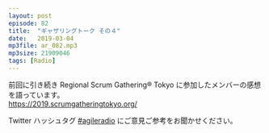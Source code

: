 ```yaml
---
layout: post
episode: 82
title:  "ギャザリングトーク その４"
date:   2019-03-04
mp3file: ar_082.mp3
mp3size: 21909046
tags: [Radio]
---
```


前回に引き続き Regional Scrum Gathering® Tokyo に参加したメンバーの感想を語っています。  
https://2019.scrumgatheringtokyo.org/  

Twitter ハッシュタグ [#agileradio](https://twitter.com/intent/tweet?hashtags=agileradio) にご意見ご参考をお聞かせください。

